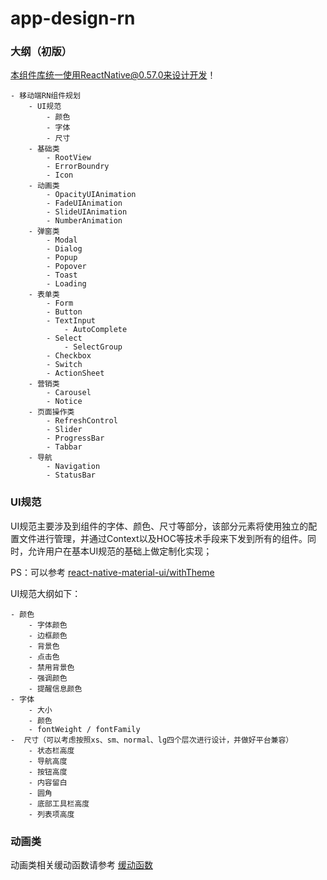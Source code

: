 # app-design-rn

### 大纲（初版）

本组件库统一使用ReactNative@0.57.0来设计开发！

```
- 移动端RN组件规划
    - UI规范
        - 颜色
        - 字体
        - 尺寸 
    - 基础类
        - RootView
        - ErrorBoundry
        - Icon
    - 动画类
        - OpacityUIAnimation
        - FadeUIAnimation
        - SlideUIAnimation
        - NumberAnimation
    - 弹窗类
        - Modal
        - Dialog
        - Popup
        - Popover
        - Toast
        - Loading
    - 表单类
        - Form
        - Button
        - TextInput
            - AutoComplete
        - Select
            - SelectGroup
        - Checkbox
        - Switch
        - ActionSheet
    - 营销类
        - Carousel
        - Notice
    - 页面操作类
        - RefreshControl
        - Slider
        - ProgressBar
        - Tabbar
    - 导航
        - Navigation
        - StatusBar
```

### UI规范

UI规范主要涉及到组件的字体、颜色、尺寸等部分，该部分元素将使用独立的配置文件进行管理，并通过Context以及HOC等技术手段来下发到所有的组件。同时，允许用户在基本UI规范的基础上做定制化实现；

PS：可以参考 [react-native-material-ui/withTheme](https://github.com/xotahal/react-native-material-ui/blob/master/src/styles/withTheme.js)

UI规范大纲如下：

```
- 颜色 
    - 字体颜色
    - 边框颜色
    - 背景色
    - 点击色
    - 禁用背景色
    - 强调颜色
    - 提醒信息颜色 
- 字体
    - 大小
    - 颜色
    - fontWeight / fontFamily
-  尺寸（可以考虑按照xs、sm、normal、lg四个层次进行设计，并做好平台兼容）
    - 状态栏高度
    - 导航高度
    - 按钮高度
    - 内容留白
    - 圆角
    - 底部工具栏高度
    - 列表项高度
```

### 动画类

动画类相关缓动函数请参考 [缓动函数](https://easings.net/zh-cn)

